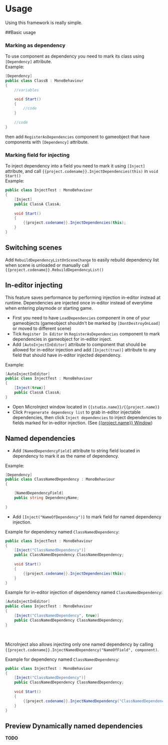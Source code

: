 # Usage

Using this framework is really simple.

##Basic usage

### Marking as dependency
To use component as dependency you need to mark its class using ``[Dependency]`` attribute.
<br>
Example:

```csharp
[Dependency]
public class ClassB : MonoBehaviour
{
    //variables

    void Start()
    {
        //code
    }
    
    //code
}
```

then add ``RegisterAsDependencies`` component to gameobject that have components with ``[Dependency]`` attribute.

### Marking field for injecting
To inject dependency into a field you need to mark it using ``[Inject]`` attribute, and call ``{{project.codename}}.InjectDependencies(this)`` in ``void Start()``
<br>
Example:

```csharp
public class InjectTest : MonoBehaviour
{
    [Inject]
    public ClassA ClassA;
    
    void Start()
    {
        {{project.codename}}.InjectDependencies(this);
    }
}
```

## Switching scenes
Add ``RebuildDependencyListOnSceneChange`` to easily rebuild dependency list when scene is unloaded or manually call ``{{project.codename}}.RebuildDependencyList()``

## In-editor injecting
This feature saves performance by performing injection in-editor instead at runtime. Dependencies are injected once in-editor instead of everytime when entering playmode or starting game.
<br>

- First you need to have ``LoadDependencies`` component in one of your gameobjects (gameobject shouldn't be marked by ``[DontDestroyOnLoad]`` or moved to different scene)
- Tick ``Register In Editor`` in ``RegisterAsDependencies`` component to mark dependencies in gameobject for in-editor inject.
- Add ``[AutoInjectInEditor]`` attribute to component that should be allowed for in-editor injection and add ``[Inject(true)]`` attribute to any field that should have in-editor injected dependency.
  
Example:
  
```csharp
[AutoInjectInEditor]
public class InjectTest : MonoBehaviour
{
    [Inject(true)]
    public ClassA ClassA;
}
```

- Open MicroInject window located in ``{{studio.name}}/{{project.name}}``
- Click ``Pregenerate dependency list`` to grab in-editor injectable dependencies, then click ``Inject dependencies`` to inject dependencies to fields marked for in-editor injection. (See [{{project.name}} Window](../../window/))

## Named dependencies

- Add ``[NamedDependencyField]`` attribute to string field located in dependency to mark it as the name of dependency.

Example:
  
```csharp
[Dependency]
public class ClassNamedDependency : MonoBehaviour
{

    [NamedDependencyField]
    public string DependencyName;
    
}
```

- Add ``[Inject("NameOfDependency")]`` to mark field for named dependency injection.

Example for dependency named ``ClassNamedDependency``:

```csharp
public class InjectTest : MonoBehaviour
{
    [Inject("ClassNamedDependency")]
    public ClassNamedDependency ClassNamedDependency;
    
    void Start()
    {
        {{project.codename}}.InjectDependencies(this);
    }
}
```

Example for in-editor injection of dependency named ``ClassNamedDependency``:

```csharp
[AutoInjectInEditor]
public class InjectTest : MonoBehaviour
{
    [Inject("ClassNamedDependency", true)]
    public ClassNamedDependency ClassNamedDependency;
}
```

<br>

MicroInject also allows injecting only one named dependency by calling ``{{project.codename}}.InjectNamedDependency("NameOfField", component)``.

Example for dependency named ``ClassNamedDependency``:

```csharp
public class InjectTest : MonoBehaviour
{
    [Inject("ClassNamedDependency")]
    public ClassNamedDependency ClassNamedDependency;
    
    void Start()
    {
        {{project.codename}}.InjectNamedDependency("ClassNamedDependency", this);
    }
}
```

## <b>Preview</b> Dynamically named dependencies

<b>TODO</b>